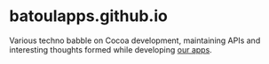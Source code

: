 batoulapps.github.io
====================

Various techno babble on Cocoa development, maintaining APIs and interesting thoughts formed while developing [our apps](http://batoulapps.com).
